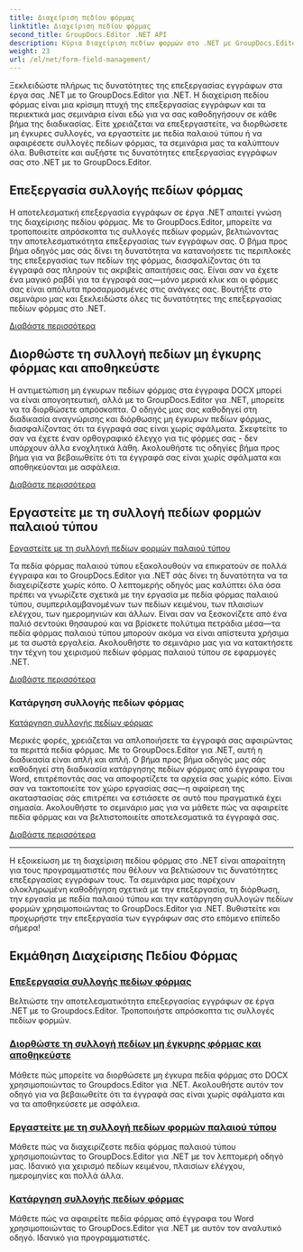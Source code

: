 ```yaml
---
title: Διαχείριση πεδίου φόρμας
linktitle: Διαχείριση πεδίου φόρμας
second_title: GroupDocs.Editor .NET API
description: Κύρια διαχείριση πεδίων φορμών στο .NET με GroupDocs.Editor. Μάθετε να επεξεργάζεστε, να επιδιορθώνετε, να εργάζεστε με παλαιού τύπου και να αφαιρείτε συλλογές πεδίων φορμών απρόσκοπτα.
weight: 23
url: /el/net/form-field-management/
---
```

Ξεκλειδώστε πλήρως τις δυνατότητες της επεξεργασίας εγγράφων στα έργα σας .NET με το GroupDocs.Editor για .NET. Η διαχείριση πεδίου φόρμας είναι μια κρίσιμη πτυχή της επεξεργασίας εγγράφων και τα περιεκτικά μας σεμινάρια είναι εδώ για να σας καθοδηγήσουν σε κάθε βήμα της διαδικασίας. Είτε χρειάζεται να επεξεργαστείτε, να διορθώσετε μη έγκυρες συλλογές, να εργαστείτε με πεδία παλαιού τύπου ή να αφαιρέσετε συλλογές πεδίων φόρμας, τα σεμινάρια μας τα καλύπτουν όλα. Βυθιστείτε και αυξήστε τις δυνατότητες επεξεργασίας εγγράφων σας στο .NET με το GroupDocs.Editor.

## Επεξεργασία συλλογής πεδίων φόρμας

Η αποτελεσματική επεξεργασία εγγράφων σε έργα .NET απαιτεί γνώση της διαχείρισης πεδίου φόρμας. Με το GroupDocs.Editor, μπορείτε να τροποποιείτε απρόσκοπτα τις συλλογές πεδίων φορμών, βελτιώνοντας την αποτελεσματικότητα επεξεργασίας των εγγράφων σας. Ο βήμα προς βήμα οδηγός μας σάς δίνει τη δυνατότητα να κατανοήσετε τις περιπλοκές της επεξεργασίας των πεδίων της φόρμας, διασφαλίζοντας ότι τα έγγραφά σας πληρούν τις ακριβείς απαιτήσεις σας. Είναι σαν να έχετε ένα μαγικό ραβδί για τα έγγραφά σας—μόνο μερικά κλικ και οι φόρμες σας είναι απόλυτα προσαρμοσμένες στις ανάγκες σας. Βουτήξτε στο σεμινάριο μας και ξεκλειδώστε όλες τις δυνατότητες της επεξεργασίας πεδίων φόρμας στο .NET.

[Διαβάστε περισσότερα](./edit-form-field-collection/)

## Διορθώστε τη συλλογή πεδίων μη έγκυρης φόρμας και αποθηκεύστε

Η αντιμετώπιση μη έγκυρων πεδίων φόρμας στα έγγραφα DOCX μπορεί να είναι απογοητευτική, αλλά με το GroupDocs.Editor για .NET, μπορείτε να τα διορθώσετε απρόσκοπτα. Ο οδηγός μας σας καθοδηγεί στη διαδικασία αναγνώρισης και διόρθωσης μη έγκυρων πεδίων φόρμας, διασφαλίζοντας ότι τα έγγραφά σας είναι χωρίς σφάλματα. Σκεφτείτε το σαν να έχετε έναν ορθογραφικό έλεγχο για τις φόρμες σας - δεν υπάρχουν άλλα ενοχλητικά λάθη. Ακολουθήστε τις οδηγίες βήμα προς βήμα για να βεβαιωθείτε ότι τα έγγραφά σας είναι χωρίς σφάλματα και αποθηκεύονται με ασφάλεια.

[Διαβάστε περισσότερα](./fix-invalid-form-field-collection-save/)

## Εργαστείτε με τη συλλογή πεδίων φορμών παλαιού τύπου
[Εργαστείτε με τη συλλογή πεδίων φορμών παλαιού τύπου](./work-legacy-form-field-collection/)

Τα πεδία φόρμας παλαιού τύπου εξακολουθούν να επικρατούν σε πολλά έγγραφα και το GroupDocs.Editor για .NET σάς δίνει τη δυνατότητα να τα διαχειρίζεστε χωρίς κόπο. Ο λεπτομερής οδηγός μας καλύπτει όλα όσα πρέπει να γνωρίζετε σχετικά με την εργασία με πεδία φόρμας παλαιού τύπου, συμπεριλαμβανομένων των πεδίων κειμένου, των πλαισίων ελέγχου, των ημερομηνιών και άλλων. Είναι σαν να ξεσκονίζετε από ένα παλιό σεντούκι θησαυρού και να βρίσκετε πολύτιμα πετράδια μέσα—τα πεδία φόρμας παλαιού τύπου μπορούν ακόμα να είναι απίστευτα χρήσιμα με τα σωστά εργαλεία. Ακολουθήστε το σεμινάριο μας για να κατακτήσετε την τέχνη του χειρισμού πεδίων φόρμας παλαιού τύπου σε εφαρμογές .NET.

[Διαβάστε περισσότερα](./work-legacy-form-field-collection/)

### Κατάργηση συλλογής πεδίων φόρμας
[Κατάργηση συλλογής πεδίων φόρμας](./remove-form-field-collection/)

Μερικές φορές, χρειάζεται να απλοποιήσετε τα έγγραφά σας αφαιρώντας τα περιττά πεδία φόρμας. Με το GroupDocs.Editor για .NET, αυτή η διαδικασία είναι απλή και απλή. Ο βήμα προς βήμα οδηγός μας σάς καθοδηγεί στη διαδικασία κατάργησης πεδίων φόρμας από έγγραφα του Word, επιτρέποντάς σας να αποφορτίζετε τα αρχεία σας χωρίς κόπο. Είναι σαν να τακτοποιείτε τον χώρο εργασίας σας—η αφαίρεση της ακαταστασίας σάς επιτρέπει να εστιάσετε σε αυτό που πραγματικά έχει σημασία. Ακολουθήστε το σεμινάριο μας για να μάθετε πώς να αφαιρείτε πεδία φόρμας και να βελτιστοποιείτε αποτελεσματικά τα έγγραφά σας.

[Διαβάστε περισσότερα](./remove-form-field-collection/)

---

Η εξοικείωση με τη διαχείριση πεδίου φόρμας στο .NET είναι απαραίτητη για τους προγραμματιστές που θέλουν να βελτιώσουν τις δυνατότητες επεξεργασίας εγγράφων τους. Τα σεμινάρια μας παρέχουν ολοκληρωμένη καθοδήγηση σχετικά με την επεξεργασία, τη διόρθωση, την εργασία με πεδία παλαιού τύπου και την κατάργηση συλλογών πεδίων φορμών χρησιμοποιώντας το GroupDocs.Editor για .NET. Βυθιστείτε και προχωρήστε την επεξεργασία των εγγράφων σας στο επόμενο επίπεδο σήμερα!
## Εκμάθηση Διαχείρισης Πεδίου Φόρμας
### [Επεξεργασία συλλογής πεδίων φόρμας](./edit-form-field-collection/)
Βελτιώστε την αποτελεσματικότητα επεξεργασίας εγγράφων σε έργα .NET με το Groupdocs.Editor. Τροποποιήστε απρόσκοπτα τις συλλογές πεδίων φορμών.
### [Διορθώστε τη συλλογή πεδίων μη έγκυρης φόρμας και αποθηκεύστε](./fix-invalid-form-field-collection-save/)
Μάθετε πώς μπορείτε να διορθώσετε μη έγκυρα πεδία φόρμας στο DOCX χρησιμοποιώντας το Groupdocs.Editor για .NET. Ακολουθήστε αυτόν τον οδηγό για να βεβαιωθείτε ότι τα έγγραφά σας είναι χωρίς σφάλματα και να τα αποθηκεύσετε με ασφάλεια.
### [Εργαστείτε με τη συλλογή πεδίων φορμών παλαιού τύπου](./work-legacy-form-field-collection/)
Μάθετε πώς να διαχειρίζεστε πεδία φόρμας παλαιού τύπου χρησιμοποιώντας το GroupDocs.Editor για .NET με τον λεπτομερή οδηγό μας. Ιδανικό για χειρισμό πεδίων κειμένου, πλαισίων ελέγχου, ημερομηνίες και πολλά άλλα.
### [Κατάργηση συλλογής πεδίων φόρμας](./remove-form-field-collection/)
Μάθετε πώς να αφαιρείτε πεδία φόρμας από έγγραφα του Word χρησιμοποιώντας το GroupDocs.Editor για .NET με αυτόν τον αναλυτικό οδηγό. Ιδανικό για προγραμματιστές.